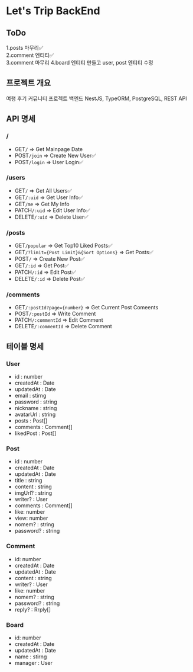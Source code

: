 # Let's Trip BackEnd

## ToDo

1.posts 마무리✅  
2.comment 엔티티✅  
3.comment 마무리
4.board 엔티티 만들고 user, post 엔티티 수정

## 프로젝트 개요

여행 후기 커뮤니티 프로젝트 백엔드
NestJS, TypeORM, PostgreSQL, REST API

## API 명세

### /

- GET`/` => Get Mainpage Date
- POST`/join` => Create New User✅
- POST`/login` => User Login✅

### /users

- GET`/` => Get All Users✅
- GET`/:uid` => Get User Info✅
- GET`/me` => Get My Info
- PATCH`/:uid` => Edit User Info✅
- DELETE`/:uid` => Delete User✅

### /posts

- GET`/popular` => Get Top10 Liked Posts✅
- GET`/?limit={Post Limit}&{Sort Options}` => Get Posts✅
- POST`/` => Create New Post✅
- GET`/:id` => Get Post✅
- PATCH`/:id` => Edit Post✅
- DELETE`/:id` => Delete Post✅

### /comments

- GET`/:postId?page={number}` => Get Current Post Comeents
- POST`/:postId` => Write Comment
- PATCH`/:commentId` => Edit Comment
- DELETE`/:commentId` => Delete Comment

## 테이블 명세

### User

- id : number
- createdAt : Date
- updatedAt : Date
- email : stirng
- password : string
- nickname : string
- avatarUrl : string
- posts : Post[]
- comments : Comment[]
- likedPost : Post[]

### Post

- id : number
- createdAt : Date
- updatedAt : Date
- title : string
- content : string
- imgUrl? : string
- writer? : User
- comments : Comment[]
- like: number
- view: number
- nomem? : string
- password? : string

### Comment

- id: number
- createdAt : Date
- updatedAt : Date
- content : string
- writer? : User
- like: number
- nomem? : string
- password? : string
- reply? : Rrply[]

### Board

- id: number
- createdAt : Date
- updatedAt : Date
- name : stirng
- manager : User
